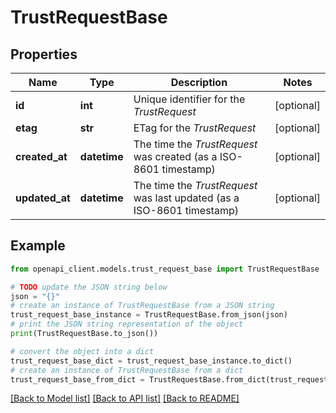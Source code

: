 # TrustRequestBase


## Properties

Name | Type | Description | Notes
------------ | ------------- | ------------- | -------------
**id** | **int** | Unique identifier for the *TrustRequest* | [optional] 
**etag** | **str** | ETag for the *TrustRequest* | [optional] 
**created_at** | **datetime** | The time the *TrustRequest* was created (as a ISO-8601 timestamp) | [optional] 
**updated_at** | **datetime** | The time the *TrustRequest* was last updated (as a ISO-8601 timestamp) | [optional] 

## Example

```python
from openapi_client.models.trust_request_base import TrustRequestBase

# TODO update the JSON string below
json = "{}"
# create an instance of TrustRequestBase from a JSON string
trust_request_base_instance = TrustRequestBase.from_json(json)
# print the JSON string representation of the object
print(TrustRequestBase.to_json())

# convert the object into a dict
trust_request_base_dict = trust_request_base_instance.to_dict()
# create an instance of TrustRequestBase from a dict
trust_request_base_from_dict = TrustRequestBase.from_dict(trust_request_base_dict)
```
[[Back to Model list]](../README.md#documentation-for-models) [[Back to API list]](../README.md#documentation-for-api-endpoints) [[Back to README]](../README.md)


